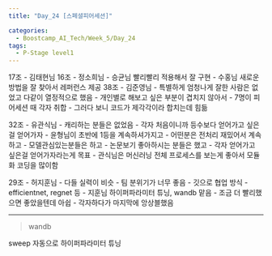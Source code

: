 ```yaml
---
title: "Day_24 [스페셜피어세션]"

categories:
  - Boostcamp_AI_Tech/Week_5/Day_24
tags:
  - P-Stage level1
---
```


17조 - 김태현님
16조 - 정소희님
    - 승균님 빨리빨리 적용해서 잘 구현
    - 수홍님 새로운 방법을 잘 찾아서 레퍼런스 제공
38조 - 김준영님
    - 특별하게 엄청나게 잘한 사람은 없었고 다같이 열정적으로 했음
    - 개인별로 해보고 싶은 부분이 겹치지 않아서
    - 7명이 피어세션 때 각자 취합
    - 그러다 보니 코드가 제각각이라 합치는데 힘듦

32조 - 유관식님
    - 캐리하는 분들은 없었음
    - 각자 처음이니까 등수보다 얻어가고 싶은걸 얻어가자
    - 윤형님이 초반에 1등을 계속하셔가지고
    - 어떤분은 전처리 재밌어서 계속하고
    - 모델관심있는분들은 하고
    - 논문보기 좋아하시는 분들은 했고
    - 각자 얻어가고 싶은걸 얻어가자라는게 목표
    - 관식님은 머신러닝 전체 프로세스를 보는게 좋아서 모듈화 코딩을 많이함

29조 - 허지훈님
    - 다들 실력이 비슷
    - 팀 분위기가 너무 좋음
    - 깃으로 협업 방식
    - efficientnet, regnet 등
    - 지훈님 하이퍼파라미터 튜닝, wandb 맡음
    - 조금 더 빨리했으면 좋았을텐데 아쉽
    - 각자하다가 마지막에 앙상블했음

---
> wandb

sweep 자동으로 하이퍼파라미터 튜닝